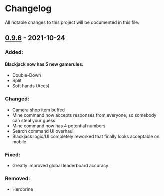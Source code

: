 # Changelog
All notable changes to this project will be documented in this file.
## [0.9.6](https://acoustic.to/vote) - 2021-10-24
### Added:
#### Blackjack now has 5 new gamerules: 
- Double-Down
- Split
- Soft hands (Aces)
### Changed:
- Camera shop item buffed
- Mine command now accepts responses from everyone, so somebody can steal your guess
- Mine command now has 4 potential numbers
- Search command UI overhaul
- Blackjack logic/UI completely reworked that finally looks acceptable on mobile
### Fixed:
- Greatly improved global leaderboard accuracy
### Removed:
- Herobrine
